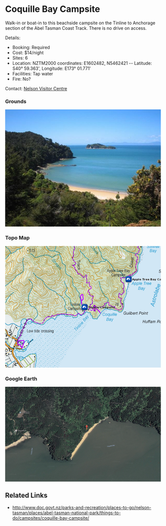 # Coquille Bay Campsite

Walk-in or boat-in to this beachside campsite on the Tinline to Anchorage section of the Abel Tasman Coast Track. There is no drive on access.

Details:
* Booking: Required
* Cost: $14/night
* Sites: 6
* Location: NZTM2000 coordinates: E1602482, N5462421 -- Latitude: S40° 59.363', Longitude: E173° 01.771'
* Facilities: Tap water
* Fire: No?

Contact: [Nelson Visitor Centre](contacts.md#nelson-visitor-centre)

### Grounds
![Grounds](assets/coquille-bay.jpg)

### Topo Map
![Topo Map](assets/tinline-campsite-topo-map.jpg)

### Google Earth
![Google Earth](assets/coquille-bay-campsite-google-earth-map.jpg)

## Related Links
* http://www.doc.govt.nz/parks-and-recreation/places-to-go/nelson-tasman/places/abel-tasman-national-park/things-to-do/campsites/coquille-bay-campsite/
